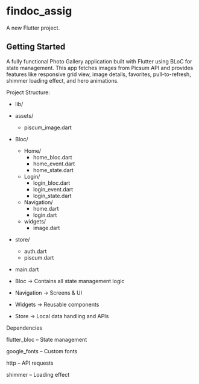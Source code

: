 # findoc_assig

A new Flutter project.

## Getting Started

A fully functional Photo Gallery application built with Flutter using BLoC for state management. This app fetches images from Picsum API
 and provides features like responsive grid view, image details, favorites, pull-to-refresh, shimmer loading effect, and hero animations.

Project Structure: 

 - lib/
  - assets/
    - piscum_image.dart
  - Bloc/
    - Home/
      - home_bloc.dart
      - home_event.dart
      - home_state.dart
    - Login/
      - login_bloc.dart
      - login_event.dart
      - login_state.dart
    - Navigation/
      - home.dart
      - login.dart
    - widgets/
      - image.dart
  - store/
    - auth.dart
    - piscum.dart
  - main.dart


- Bloc → Contains all state management logic

- Navigation → Screens & UI

- Widgets → Reusable components

- Store → Local data handling and APIs

Dependencies

flutter_bloc – State management

google_fonts – Custom fonts

http – API requests

shimmer – Loading effect


